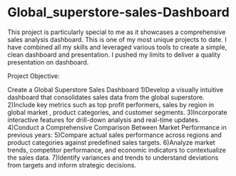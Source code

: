 # Global_superstore-sales-Dashboard
This project is particularly special to me as it showcases a comprehensive sales analysis dashboard. This is one of my most unique projects to date. I have combined all my skills and leveraged various tools to create a simple, clean dashboard and presentation. I pushed my limits to deliver a quality presentation on dashboard. 


Project Objective:

Create a Global Superstore Sales Dashboard
1)Develop a visually intuitive dashboard that consolidates sales data from the global superstore.
2)Include key metrics such as top profit performers, sales by region in global market , product categories, and customer segments.
3)Incorporate interactive features for drill-down analysis and real-time updates.
4)Conduct a Comprehensive Comparison Between Market Performance in previous years:
5)Compare actual sales performance across regions and product categories against predefined sales targets.
6)Analyze market trends, competitor performance, and economic indicators to contextualize the sales data.
7)Identify variances and trends to understand deviations from targets and inform strategic decisions.
